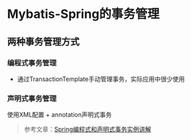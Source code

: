 # Mybatis-Spring的事务管理

## 两种事务管理方式

### 编程式事务管理

- 通过TransactionTemplate手动管理事务，实际应用中很少使用

### 声明式事务管理

使用XML配置 + annotation声明式事务



> 参考文章：[Spring编程式和声明式事务实例讲解](https://juejin.im/post/5b010f27518825426539ba38)
